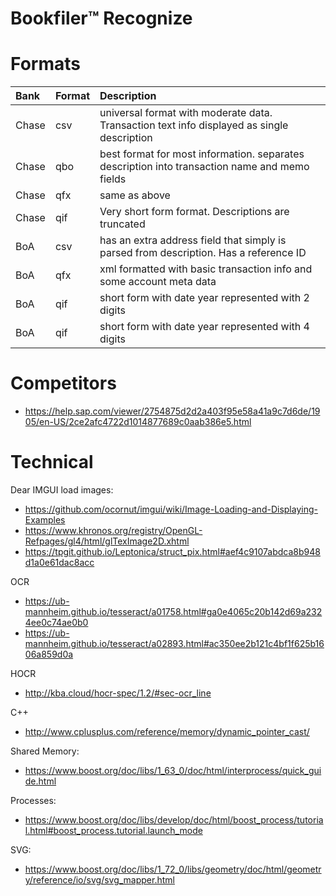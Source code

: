 # Bookfiler™ Recognize

# Formats

| Bank | Format | Description |
|:-- |:-- |:-- |
|Chase|csv|universal format with moderate data. Transaction text info displayed as single description |
|Chase|qbo|best format for most information. separates description into transaction name and memo fields|
|Chase|qfx|same as above|
|Chase|qif|Very short form format. Descriptions are truncated|
|BoA|csv|has an extra address field that simply is parsed from description. Has a reference ID|
|BoA|qfx|xml formatted with basic transaction info and some account meta data|
|BoA|qif|short form with date year represented with 2 digits|
|BoA|qif|short form with date year represented with 4 digits|

# Competitors

* https://help.sap.com/viewer/2754875d2d2a403f95e58a41a9c7d6de/1905/en-US/2ce2afc4722d1014877689c0aab386e5.html

# Technical
Dear IMGUI load images:
* https://github.com/ocornut/imgui/wiki/Image-Loading-and-Displaying-Examples
* https://www.khronos.org/registry/OpenGL-Refpages/gl4/html/glTexImage2D.xhtml
* https://tpgit.github.io/Leptonica/struct_pix.html#aef4c9107abdca8b948d1a0e61dac8acc

OCR
* https://ub-mannheim.github.io/tesseract/a01758.html#ga0e4065c20b142d69a2324ee0c74ae0b0
* https://ub-mannheim.github.io/tesseract/a02893.html#ac350ee2b121c4bf1f625b1606a859d0a

HOCR
* http://kba.cloud/hocr-spec/1.2/#sec-ocr_line

C++
* http://www.cplusplus.com/reference/memory/dynamic_pointer_cast/

Shared Memory:
* https://www.boost.org/doc/libs/1_63_0/doc/html/interprocess/quick_guide.html

Processes:
* https://www.boost.org/doc/libs/develop/doc/html/boost_process/tutorial.html#boost_process.tutorial.launch_mode

SVG:
* https://www.boost.org/doc/libs/1_72_0/libs/geometry/doc/html/geometry/reference/io/svg/svg_mapper.html

